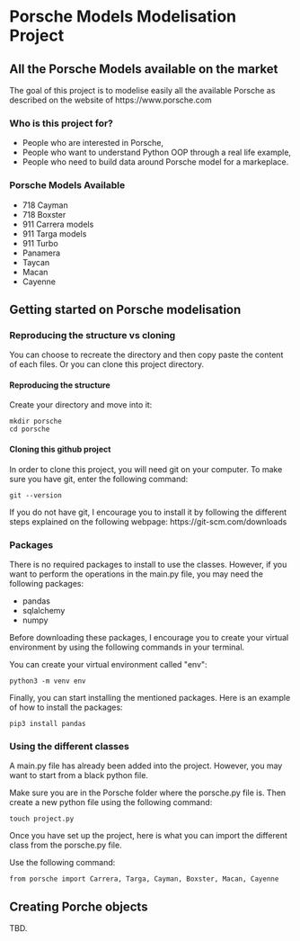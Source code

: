 <h1>Porsche Models Modelisation Project</h1>
<h2> All the Porsche Models available on the market </h2>

<p> The goal of this project is to modelise easily all the available Porsche as described on the website of https://www.porsche.com </p>

<h3> Who is this project for? </h3>

<ul>
<li> People who are interested in Porsche, </li>
<li> People who want to understand Python OOP through a real life example, </li>
<li> People who need to build data around Porsche model for a markeplace.</li>
</ul>

<h3> Porsche Models Available </h3>
<ul>
<li> 718 Cayman </li>
<li> 718 Boxster </li>
<li> 911 Carrera models </li>
<li> 911 Targa models </li>
<li> 911 Turbo </li>
<li> Panamera </li>
<li> Taycan </li>
<li> Macan </li>
<li> Cayenne </li>
</ul>

<h2> Getting started on Porsche modelisation </h2>

<h3>Reproducing the structure vs cloning</h3>

<p> You can choose to recreate the directory and then copy paste the content of each files. Or you can clone this project directory.</p>

<h4> Reproducing the structure </h4>

<p> Create your directory and move into it:</p>

```
mkdir porsche
cd porsche
```

<h4> Cloning this github project </h4>

<p> In order to clone this project, you will need git on your computer. To make sure you have git, enter the following command:</p>

```
git --version
```

<p> If you do not have git, I encourage you to install it by following the different steps explained on the following webpage: https://git-scm.com/downloads </p>


<h3> Packages </h3>
<p> There is no required packages to install to use the classes. However, if you want to perform the operations in the main.py file, you may need the following packages: </p>
<ul>
<li>pandas</li>
<li>sqlalchemy</li>
<li>numpy</li>
</ul>

<p> Before downloading these packages, I encourage you to create your virtual environment by using the following commands in your terminal.</p>

<p>You can create your virtual environment called "env":</p>

```
python3 -m venv env
```

<p>Finally, you can start installing the mentioned packages. Here is an example of how to install the packages:</p>

```
pip3 install pandas
```

<h3> Using the different classes </h3>

<p>A main.py file has already been added into the project. However, you may want to start from a black python file.</p>

<p>Make sure you are in the Porsche folder where the porsche.py file is. Then create a new python file using the following command:</p>

```
touch project.py
```

<p>Once you have set up the project, here is what you can import the different class from the porsche.py file.</p>
<p>Use the following command: </p>

```
from porsche import Carrera, Targa, Cayman, Boxster, Macan, Cayenne
```

<h2> Creating Porche objects </h2>

<p>TBD.</p>
